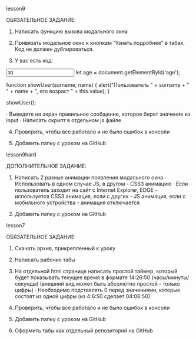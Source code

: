 lesson9

ОБЯЗАТЕЛЬНОЕ ЗАДАНИЕ:
1) Написать функцию вызова модального окна

2) Привязать модальное окно к кнопкам “Узнать подробнее” в табах. Код не должен дублироваться.

3) У вас есть код:

<input id = "age" value= "30">
let age = document.getElementById('age');
 
function showUser(surname, name) {
         alert("Пользователь " + surname + " " + name + ", его возраст " + this.value);
}
 
showUser();

·        Выведите на экран правильное сообщение, которое берет значение из input
·        Написать скрипт в отдельном js файле

4) Проверить, чтобы все работало и не было ошибок в консоли

5) Добавить папку с уроком на GitHub

lesson9hard

ДОПОЛНИТЕЛЬНОЕ ЗАДАНИЕ:
1) Написать 2 разные анимации появления модального окна
·        Использовать в одном случае JS, в другом - CSS3 анимацию
·        Если пользователь заходит на сайт с Internet Explorer, EDGE  - используется CSS3 анимация, если с других - JS анимация, если с мобильного устройства - анимация отключается

2) Добавить папку с уроком на GitHub

lesson7

ОБЯЗАТЕЛЬНОЕ ЗАДАНИЕ:
1) Скачать архив, прикрепленный к уроку

2) Написать рабочие табы

3) На отдельной html странице написать простой таймер, который будет показывать текущее время в формате 14:26:50 (часы/минуты/секунды) (внешний вид может быть абсолютно простой - только цифры)
·        Необходимо подставлять 0 перед значениями, которые состоят из одной цифры (из 4:6:50 сделает 04:06:50)

4) Проверить, чтобы все работало и не было ошибок в консоли

5) Добавить папку с уроком на GitHub

6) Оформить табы как отдельный репозиторий на GitHub